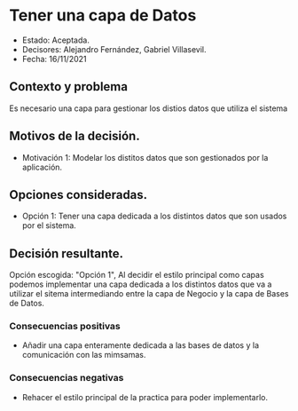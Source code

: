 # Tener una capa de Datos

* Estado: Aceptada.
* Decisores: Alejandro Fernández, Gabriel Villasevil.
* Fecha: 16/11/2021

## Contexto y problema

Es necesario una capa para gestionar los distios datos que utiliza el sistema

## Motivos de la decisión.

* Motivación 1: Modelar los distitos datos que son gestionados por la aplicación.

## Opciones consideradas.

* Opción 1: Tener una capa dedicada a los distintos datos que son usados por el sistema.

## Decisión resultante.

Opción escogida: "Opción 1", Al decidir el estilo principal como capas podemos implementar una capa dedicada a los distintos datos que va a utilizar el sitema intermediando entre la capa de Negocio y la capa de Bases de Datos.

### Consecuencias positivas

* Añadir una capa enteramente dedicada a las bases de datos y la comunicación con las mimsamas.

### Consecuencias negativas

* Rehacer el estilo principal de la practica para poder implementarlo.
